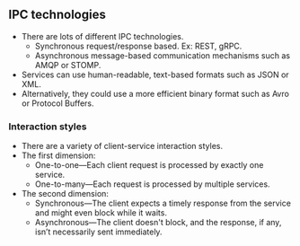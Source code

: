 ## IPC technologies

- There are lots of different IPC technologies.
  - Synchronous request/response based. Ex: REST, gRPC.
  - Asynchronous message-based communication mechanisms such as AMQP or STOMP.  
- Services can use human-readable, text-based formats such as JSON or XML.
- Alternatively, they could use a more efficient binary format such as Avro or Protocol Buffers.

### Interaction styles

- There are a variety of client-service interaction styles.
- The first dimension:
  - One-to-one—Each client request is processed by exactly one service.
  - One-to-many—Each request is processed by multiple services.
- The second dimension:
  - Synchronous—The client expects a timely response from the service and might even block while it waits.
  - Asynchronous—The client doesn't block, and the response, if any, isn’t necessarily sent immediately.
    
